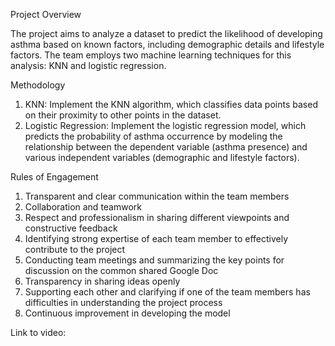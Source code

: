 Project Overview

The project aims to analyze a dataset to predict the likelihood of developing asthma based on known factors, including demographic details and lifestyle factors. The team employs two machine learning techniques for this analysis: KNN and logistic regression.

Methodology
1. KNN: Implement the KNN algorithm, which classifies data points based on their proximity to other points in the dataset.
2. Logistic Regression: Implement the logistic regression model, which predicts the probability of asthma occurrence by modeling the relationship between the dependent variable (asthma presence) and various independent variables (demographic and lifestyle factors).

Rules of Engagement
1. Transparent and clear communication within the team members
2. Collaboration and teamwork
3. Respect and professionalism in sharing different viewpoints and constructive feedback
4. Identifying strong expertise of each team member to effectively contribute to the project
5. Conducting team meetings and summarizing the key points for discussion on the common shared Google Doc
6. Transparency in sharing ideas openly
7. Supporting each other and clarifying if one of the team members has difficulties in understanding the project process
8. Continuous improvement in developing the model

  
Link to video: 
